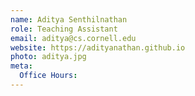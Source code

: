 ```yaml
---
name: Aditya Senthilnathan
role: Teaching Assistant
email: aditya@cs.cornell.edu
website: https://adityanathan.github.io
photo: aditya.jpg
meta:
  Office Hours: 
---
```

